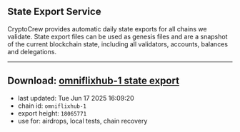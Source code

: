 ## State Export Service
CryptoCrew provides automatic daily state exports for all chains we validate. State export files can be used as genesis files and are a snapshot of the current blockchain state, including all validators, accounts, balances and delegations.

---
**Download: [omniflixhub-1 state export](https://dl-eu2.ccvalidators.com/SERVICE/omniflixhub/omniflixhub-1_export_18065771.json)**
---

- last updated: Tue Jun 17 2025 16:09:20
- chain id: `omniflixhub-1`
- export height: `18065771`
- use for: airdrops, local tests, chain recovery

